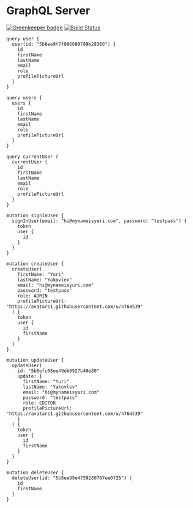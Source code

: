# GraphQL Server

[![Greenkeeper badge](https://badges.greenkeeper.io/yakovlevyuri/react-graphql-starter.svg)](https://greenkeeper.io/)
[![Build Status](https://travis-ci.com/yakovlevyuri/react-graphql-starter.svg?branch=master)](https://travis-ci.com/yakovlevyuri/react-graphql-starter)

```
query user {
  user(id: "5b8ee9f7f996660789b28360") {
    id
    firstName
    lastName
    email
    role
    profilePictureUrl
  }
}
```

```
query users {
  users {
    id
    firstName
    lastName
    email
    role
    profilePictureUrl
  }
}
```

```
query currentUser {
  currentUser {
    id
    firstName
    lastName
    email
    role
    profilePictureUrl
  }
}
```

```
mutation signInUser {
  signInUser(email: "hi@mynameisyuri.com", password: "testpass") {
    token
    user {
      id
    }
  }
}
```

```
mutation createUser {
  createUser(
    firstName: "Yuri"
    lastName: "Yakovlev"
    email: "hi@mynameisyuri.com"
    password: "testpass"
    role: ADMIN
    profilePictureUrl: "https://avatars1.githubusercontent.com/u/4764539"
  ) {
    token
    user {
      id
      firstName
    }
  }
}
```

```
mutation updateUser {
  updateUser(
    id: "5b8efc08ee49eb0927b40e80"
    update: {
      firstName: "Yuri"
      lastName: "Yakovlev"
      email: "hi@mynameisyuri.com"
      password: "testpass"
      role: EDITOR
      profilePictureUrl: "https://avatars1.githubusercontent.com/u/4764539"
    }
  ) {
    token
    user {
      id
      firstName
    }
  }
}
```

```
mutation deleteUser {
  deleteUser(id: "5b8ee99e4759280767ee0725") {
    id
    firstName
  }
}
```
